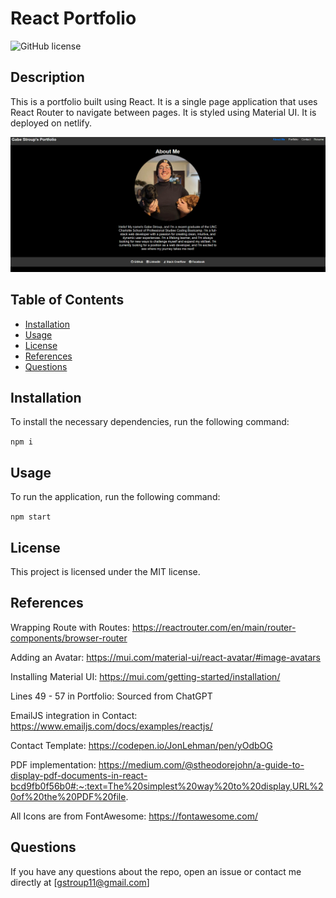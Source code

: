 # React Portfolio
![GitHub license](https://img.shields.io/badge/license-MIT-blue.svg)

## Description

This is a portfolio built using React. It is a single page application that uses React Router to navigate between pages. It is styled using Material UI. It is deployed on netlify.

![Portfolio Screenshot](./src/assets/portfolio.png)

## Table of Contents

* [Installation](#installation)
* [Usage](#usage)
* [License](#license)
* [References](#references)
* [Questions](#questions)

## Installation

To install the necessary dependencies, run the following command:

``` npm i ``` 

## Usage

To run the application, run the following command:

``` npm start ```

## License

This project is licensed under the MIT license.

## References

Wrapping Route with Routes: https://reactrouter.com/en/main/router-components/browser-router

Adding an Avatar: https://mui.com/material-ui/react-avatar/#image-avatars

Installing Material UI: https://mui.com/getting-started/installation/

Lines 49 - 57 in Portfolio: Sourced from ChatGPT

EmailJS integration in Contact: https://www.emailjs.com/docs/examples/reactjs/

Contact Template: https://codepen.io/JonLehman/pen/yOdbOG

PDF implementation: https://medium.com/@stheodorejohn/a-guide-to-display-pdf-documents-in-react-bcd9fb0f56b0#:~:text=The%20simplest%20way%20to%20display,URL%20of%20the%20PDF%20file.

All Icons are from FontAwesome: https://fontawesome.com/

## Questions

If you have any questions about the repo, open an issue or contact me directly at [gstroup11@gmail.com]
